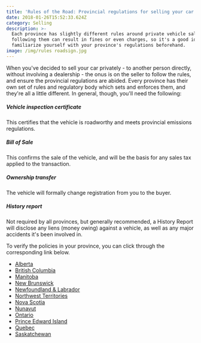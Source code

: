```yaml
---
title: 'Rules of the Road: Provincial regulations for selling your car privately'
date: 2018-01-26T15:52:33.624Z
category: Selling
description: >-
  Each province has slightly different rules around private vehicle sales. Not
  following them can result in fines or even charges, so it's a good idea to
  familiarize yourself with your province's regulations beforehand.
image: /img/rules roadsign.jpg
---
```

When you've decided to sell your car privately - to another person directly, without involving a dealership - the onus is on the seller to follow the rules, and ensure the provincial regulations are abided. Every province has their own set of rules and regulatory body which sets and enforces them, and they're all a little different. In general, though, you'll need the following: 

##### Vehicle inspection certificate

This certifies that the vehicle is roadworthy and meets provincial emissions regulations.

##### Bill of Sale

This confirms the sale of the vehicle, and will be the basis for any sales tax applied to the transaction.

##### Ownership transfer

The vehicle will formally change registration from you to the buyer.

##### History report

Not required by all provinces, but generally recommended, a History Report will disclose any liens (money owing) against a vehicle, as well as any major accidents it's been involved in.

To verify the policies in your province, you can click through the corresponding link below. 

* [Alberta](http://www.servicealberta.gov.ab.ca/buy-sell-used-vehicle.cfm)
* [British Columbia](http://www.icbc.com/vehicle-registration/sell-vehicle/Pages/default.aspx)
* [Manitoba](https://www.mpi.mb.ca/en/Reg-and-Ins/Registration/Pages/selling.aspx)
* [New Brunswick](http://www2.gnb.ca/content/gnb/en/services/services_renderer.200814.html)
* [Newfoundland & Labrador](http://www.servicenl.gov.nl.ca/drivers/DriversandVehicles/vehicleregistration/transfer.html)
* [Northwest Territories](http://www.dot.gov.nt.ca/DMV/Registration)
* [Nova Scotia](https://novascotia.ca/sns/rmv/registration/vetrans.asp)
* [Nunavut](https://www.gov.nu.ca/programs/a)
* [Ontario](https://www.ontario.ca/page/buy-or-sell-used-vehicle-ontario)
* [Prince Edward Island](https://www.princeedwardisland.ca/en/information/transportation-infrastructure-and-energy/vehicle-registration-ownership-transfers)
* [Quebec](https://www.opc.gouv.qc.ca/en/consumer/good-service/vehicle/car-purchase/used-private-vendor/transfer-registration/)
* [Saskatchewan](https://www.sgi.sk.ca/individuals/registration/buying/buyingused)
